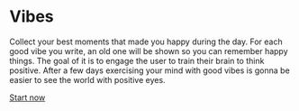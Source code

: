 # Vibes
Collect your best moments that made you happy during the day. For each good vibe you write, an old one will be shown so you can remember happy things. The goal of it is to engage the user to train their brain to think positive. After a few days exercising your mind with good vibes is gonna be easier to see the world with positive eyes.

[Start now](https://judsirera.github.io/Vibes/)

